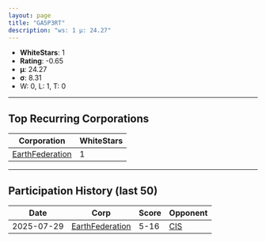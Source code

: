 ```yaml
---
layout: page
title: "GA5P3RT"
description: "ws: 1 μ: 24.27"
---
```

- **WhiteStars**: 1
- **Rating**: -0.65
- **μ**: 24.27  
- **σ**: 8.31
- W: 0, L: 1, T: 0

---

## Top Recurring Corporations

| Corporation | WhiteStars |
| --- | --- |
| [EarthFederation](https://ws.tsl.rocks/corp/e1d58bc0b534389adeb45301641e32cdda2af0a1748a0d2ddb52e794db2c6d5b/) | 1 |

---

## Participation History (last 50)

| Date | Corp | Score | Opponent |
| --- | --- | --- | --- |
| 2025-07-29 | [EarthFederation](https://ws.tsl.rocks/corp/e1d58bc0b534389adeb45301641e32cdda2af0a1748a0d2ddb52e794db2c6d5b/) | 5-16 | [CIS](https://ws.tsl.rocks/corp/3efaab24560531ff257e73bfb281a7e9c0a9d591ac5aff55d05d35f2fb5e1d73/) |